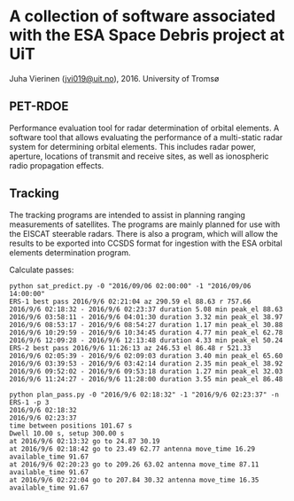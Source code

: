 # A collection of software associated with the ESA Space Debris project at UiT

Juha Vierinen (jvi019@uit.no), 2016.
University of Tromsø

## PET-RDOE

Performance evaluation tool for radar determination of orbital elements. A software tool that allows evaluating the performance of a multi-static radar system for determining orbital elements. This includes radar power, aperture, locations of transmit and receive sites, as well as ionospheric radio propagation effects. 

## Tracking

The tracking programs are intended to assist in planning ranging measurements of satellites. The programs are mainly planned for use with the EISCAT steerable radars. There is also a program, which will allow the results to be exported into CCSDS format for ingestion with the ESA orbital elements determination program. 

Calculate passes:

```
python sat_predict.py -0 "2016/09/06 02:00:00" -1 "2016/09/06 14:00:00"
ERS-1 best pass 2016/9/6 02:21:04 az 290.59 el 88.63 r 757.66
2016/9/6 02:18:32 - 2016/9/6 02:23:37 duration 5.08 min peak_el 88.63
2016/9/6 03:58:11 - 2016/9/6 04:01:30 duration 3.32 min peak_el 38.97
2016/9/6 08:53:17 - 2016/9/6 08:54:27 duration 1.17 min peak_el 30.88
2016/9/6 10:29:59 - 2016/9/6 10:34:45 duration 4.77 min peak_el 62.78
2016/9/6 12:09:28 - 2016/9/6 12:13:48 duration 4.33 min peak_el 50.24
ERS-2 best pass 2016/9/6 11:26:13 az 246.53 el 86.48 r 521.33
2016/9/6 02:05:39 - 2016/9/6 02:09:03 duration 3.40 min peak_el 65.60
2016/9/6 03:39:53 - 2016/9/6 03:42:14 duration 2.35 min peak_el 38.92
2016/9/6 09:52:02 - 2016/9/6 09:53:18 duration 1.27 min peak_el 32.03
2016/9/6 11:24:27 - 2016/9/6 11:28:00 duration 3.55 min peak_el 86.48
```

```
python plan_pass.py -0 "2016/9/6 02:18:32" -1 "2016/9/6 02:23:37" -n ERS-1 -p 3
2016/9/6 02:18:32
2016/9/6 02:23:37
time between positions 101.67 s
Dwell 10.00 s, setup 300.00 s
at 2016/9/6 02:13:32 go to 24.87 30.19
at 2016/9/6 02:18:42 go to 23.49 62.77 antenna move_time 16.29 available_time 91.67
at 2016/9/6 02:20:23 go to 209.26 63.02 antenna move_time 87.11 available_time 91.67
at 2016/9/6 02:22:04 go to 207.84 30.32 antenna move_time 16.35 available_time 91.67
```
